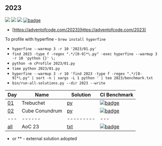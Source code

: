 ## 2023

![](https://img.shields.io/badge/stars%20⭐-4-yellow)
![](https://img.shields.io/badge/days%20completed-2-red)
![](https://img.shields.io/badge/day%20📅-5-blue)
[![badge](https://img.shields.io/endpoint?url=https://gist.githubusercontent.com/EvgeniGordeev/13c6cac3c39702cdcb9cc169b66c3210/raw/runtime-badge-2023-all.json)](https://github.com/EvgeniGordeev/adventofcode/actions/workflows/ci2023.yaml)

* [https://adventofcode.com/2023](https://adventofcode.com/2023)

To profile with hyperfine - `brew install hyperfine`

* `hyperfine --warmup 3 -r 10 '2023/01.py'`
* ```find 2023 -type f -regex ".*/[0-9]*\.py" -exec hyperfine --warmup 3 -r 10 'python {}' \;```
* ```python -m cProfile 2023/01.py```
* ```time python 2023/01.py```
* ```hyperfine --warmup 3 -r 10 'find 2023 -type f -regex ".*/[0-9]*\.py" | sort -n | xargs -L 1 python ' | tee 2023/benchmark.txt```
* ```bin/run-all-solutions.py --dir 2023 --write```

| Day                                       | Name           | Solution                | CI Benchmark                                                                                                                                                                                                                                   |
|-------------------------------------------|----------------|-------------------------|------------------------------------------------------------------------------------------------------------------------------------------------------------------------------------------------------------------------------------------------|
| [01](https://adventofcode.com/2023/day/1) | Trebuchet      | [py](2023/01.py)        | [![badge](https://img.shields.io/endpoint?url=https://gist.githubusercontent.com/EvgeniGordeev/13c6cac3c39702cdcb9cc169b66c3210/raw/runtime-badge-2023-01.json)](https://github.com/EvgeniGordeev/adventofcode/actions/workflows/ci2023.yaml)  |
| [02](https://adventofcode.com/2023/day/2) | Cube Conundrum | [py](2023/02.py)        | [![badge](https://img.shields.io/endpoint?url=https://gist.githubusercontent.com/EvgeniGordeev/13c6cac3c39702cdcb9cc169b66c3210/raw/runtime-badge-2023-02.json)](https://github.com/EvgeniGordeev/adventofcode/actions/workflows/ci2023.yaml)  |
| ---                                       | ------         | ---------               | ---                                                                                                                                                                                                                                            |
| [all](https://adventofcode.com/2023)      | AoC 23         | [txt](2023/answers.txt) | [![badge](https://img.shields.io/endpoint?url=https://gist.githubusercontent.com/EvgeniGordeev/13c6cac3c39702cdcb9cc169b66c3210/raw/runtime-badge-2023-all.json)](https://github.com/EvgeniGordeev/adventofcode/actions/workflows/ci2023.yaml) |

* or ** - external solution adopted
